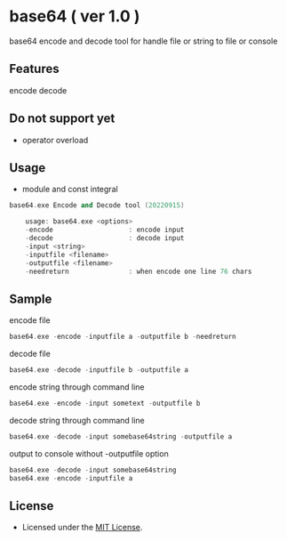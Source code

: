 
# base64 ( ver 1.0 )
base64 encode and decode tool for handle file or string to file or console

## Features
encode
decode

## Do not support yet
+ operator overload

## Usage
+ module and const integral
```c++
base64.exe Encode and Decode tool (20220915)

    usage: base64.exe <options>
    -encode                   : encode input
    -decode                   : decode input
    -input <string>
    -inputfile <filename>
    -outputfile <filename>
    -needreturn               : when encode one line 76 chars
```
                
## Sample
encode file
```c++
base64.exe -encode -inputfile a -outputfile b -needreturn
```

decode file
```c++
base64.exe -decode -inputfile b -outputfile a
```

encode string through command line
```c++
base64.exe -encode -input sometext -outputfile b
```

decode string through command line
```c++
base64.exe -decode -input somebase64string -outputfile a
```

output to console without -outputfile option
```c++
base64.exe -decode -input somebase64string
base64.exe -encode -inputfile a
```

## License
+ Licensed under the [MIT License](https://www.lua.org/license.html).

